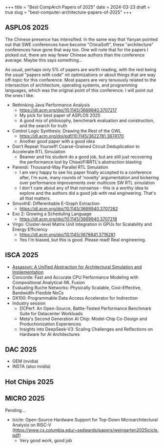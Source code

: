 +++
title = "Best CompArch Papers of 2025"
date = 2024-03-23
draft = true
slug = "best-computer-architecture-papers-of-2025"
+++

## ASPLOS 2025

The Chinese presence has intensified. In the same way that Yanyan pointed out that SWE conferences have become "ChinaSoft", these "architecture" conferences have gone that way too.
One will note that for the papers I picked out, there are way fewer Chinese authors than the conference average.
Maybe this says something...

As usual, perhaps only 5% of papers are worth reading, with the rest being the usual "papers with code" nit optimizations or about things that are way off-topic for this conference.
Most papers are very tenuously related to the intersection of architecture, operating systems, and programming languages, which was the original point of this conference.
I will point out the ones I like.

- Rethinking Java Performance Analysis
  - https://dl.acm.org/doi/10.1145/3669940.3707217
  - My pick for best paper of ASPLOS 2025
  - A good mix of philosophy, benchmark evaluation and construction, and the search for truth
- Control Logic Synthesis: Drawing the Rest of the OWL
  - https://dl.acm.org/doi/pdf/10.1145/3622781.3674170
  - Another good paper with a good idea
- Don't Repeat Yourself! Coarse-Grained Circuit Deduplication to Accelerate RTL Simulation
  - Beamer and his student do a good job, but are still just recovering the performance lost by Chisel/FIRRTL's abstraction blasting
- Parendi: Thousand-Way Parallel RTL Simulation
  - I am very happy to see his paper finally accepted to a conference after, I'm sure, many rounds of 'novelty' argumentation and bickering over performance improvements over multicore SW RTL simulation
  - I don't care about any of that nonsense - this is a worthy idea to explore and the authors did a good job with real engineering. That's all that matters.
- SmoothE: Differentiable E-Graph Extraction
  - https://dl.acm.org/doi/10.1145/3669940.3707262
- Exo 2: Growing a Scheduling Language
  - https://dl.acm.org/doi/10.1145/3669940.3707218
- Virgo: Cluster-level Matrix Unit Integration in GPUs for Scalability and Energy Efficiency
  - https://dl.acm.org/doi/10.1145/3676641.3716281
  - Yes I'm biased, but this is good. Please read! Real engineering.

## ISCA 2025

- [Assassyn: A Unified Abstraction for Architectural Simulation and Implementation](https://dl.acm.org/doi/pdf/10.1145/3695053.3731004)
- Concorde: Fast and Accurate CPU Performance Modeling with Compositional Analytical-ML Fusion
- Evaluating Ruche Networks: Physically Scalable, Cost-Effective, Bandwidth-Flexible NoCs
- DX100: Programmable Data Access Accelerator for Indirection
- Industry session
  - DCPerf: An Open-Source, Battle-Tested Performance Benchmark Suite for Datacenter Workloads
  - Meta's Second Generation AI Chip: Model-Chip Co-Design and Productionization Experiences
  - Insights into DeepSeek-V3: Scaling Challenges and Reflections on Hardware for AI Architectures

## DAC 2025

- GEM (nvidia)
- INSTA (also nvidia)

## Hot Chips 2025

## MICRO 2025

Pending...

- Icicle: Open-Source Hardware Support for Top-Down Microarchitectural Analysis on RISC-V (https://www.cs.columbia.edu/~sedwards/papers/weingarten2025icicle.pdf)
  - Very good work, good job
